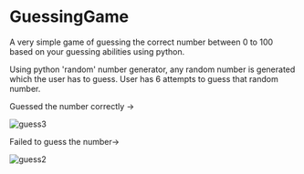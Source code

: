 # GuessingGame
A very simple game of guessing the correct number between 0 to 100 based on your guessing abilities using python.

Using python 'random' number generator, any random number is generated which the user has to guess. User has 6 attempts to guess that random number.

Guessed the number correctly ->

![guess3](https://user-images.githubusercontent.com/65727195/129196233-97eb8145-a216-47e8-93fd-6f7b31dd78d0.PNG)

Failed to guess the number->

![guess2](https://user-images.githubusercontent.com/65727195/129196265-7c04c0d5-dd13-46ca-81d0-3ea892b61060.PNG)

